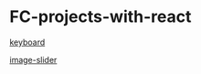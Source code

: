 # FC-projects-with-react

[keyboard](.keyboard/keyboard.md)

[image-slider](./image-slider/image-slider.md)
